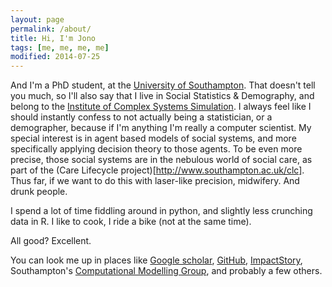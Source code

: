 ```yaml
---
layout: page
permalink: /about/
title: Hi, I'm Jono
tags: [me, me, me, me]
modified: 2014-07-25
---
```


And I'm a PhD student, at the [University of Southampton](http://www.soton.ac.uk/). That doesn't tell you much, so I'll also say that I live in Social Statistics & Demography, and belong to the [Institute of Complex Systems Simulation](http://www.icss.soton.ac.uk/). I always feel like I should instantly confess to not actually being a statistician, or a demographer, because if I'm anything I'm really a computer scientist. My special interest is in agent based models of social systems, and more specifically applying decision theory to those agents. To be even more precise, those social systems are in the nebulous world of social care, as part of the (Care Lifecycle project)[http://www.southampton.ac.uk/clc]. Thus far, if we want to do this with laser-like precision, midwifery. And drunk people.

I spend a lot of time fiddling around in python, and slightly less crunching data in R. I like to cook, I ride a bike (not at the same time).

All good? Excellent.

You can look me up in places like [Google scholar](http://scholar.google.co.uk/citations?user=IXr_IoUAAAAJ), [GitHub](https://github.com/greenape), [ImpactStory](https://impactstory.org/JonathanGray), Southampton's [Computational Modelling Group](http://cmg.soton.ac.uk/people/jg1g12/), and probably a few others.


